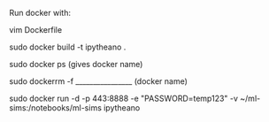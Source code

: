 Run docker with:

vim Dockerfile

sudo docker build -t ipytheano .

sudo docker ps       (gives docker name)

sudo dockerrm -f ________________   (docker name)

sudo docker run -d -p 443:8888 -e "PASSWORD=temp123" -v ~/ml-sims:/notebooks/ml-sims ipytheano
